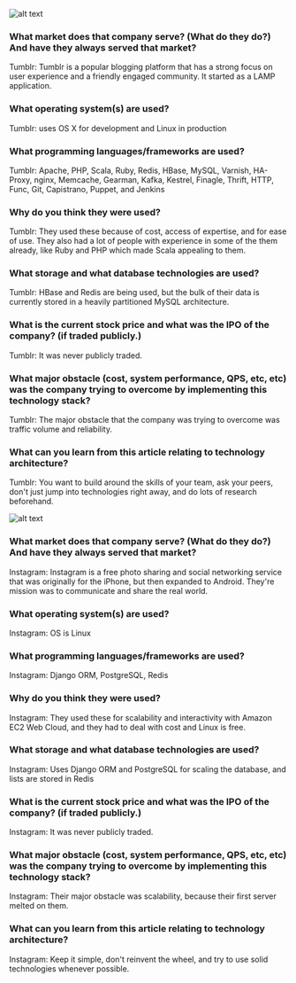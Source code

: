 ![alt text](https://github.com/illinoistech-itm/dbarndt/blob/master/itmt-430/images/tumblr.svg "Tumblr Logo")

### What market does that company serve? (What do they do?) And have they always served that market?
Tumblr: Tumblr is a popular blogging platform that has a strong focus on user experience and a friendly engaged community. It started as a LAMP application. 

### What operating system(s) are used?
Tumblr: uses OS X for development and Linux in production

### What programming languages/frameworks are used?
Tumblr: Apache, PHP, Scala, Ruby, Redis, HBase, MySQL, Varnish, HA-Proxy, nginx, Memcache, Gearman, Kafka, Kestrel, Finagle, Thrift, HTTP, Func, Git, Capistrano, Puppet, and Jenkins

### Why do you think they were used?
Tumblr: They used these because of cost, access of expertise, and for ease of use. They also had a lot of people with experience in some of the them already, like Ruby and PHP which made Scala appealing to them.

### What storage and what database technologies are used?
Tumblr: HBase and Redis are being used, but the bulk of their data is currently stored in a heavily partitioned MySQL architecture.

### What is the current stock price and what was the IPO of the company? (if traded publicly.)
Tumblr: It was never publicly traded.

### What major obstacle (cost, system performance, QPS, etc, etc) was the company trying to overcome by implementing this technology stack?
Tumblr: The major obstacle that the company was trying to overcome was traffic volume and reliability.

### What can you learn from this article relating to technology architecture?
Tumblr: You want to build around the skills of your team, ask your peers, don't just jump into technologies right away, and do lots of research beforehand.


![alt text](https://github.com/illinoistech-itm/dbarndt/blob/master/itmt-430/images/instagram.png "Instagram Logo")

### What market does that company serve? (What do they do?) And have they always served that market?
Instagram: Instagram is a free photo sharing and social networking service that was originally for the iPhone, but then expanded to Android. They're mission was to communicate and share the real world.

### What operating system(s) are used?
Instagram: OS is Linux

### What programming languages/frameworks are used?
Instagram: Django ORM, PostgreSQL, Redis

### Why do you think they were used?
Instagram: They used these for scalability and interactivity with Amazon EC2 Web Cloud, and they had to deal with cost and Linux is free.

### What storage and what database technologies are used?
Instagram: Uses Django ORM and PostgreSQL for scaling the database, and lists are stored in Redis

### What is the current stock price and what was the IPO of the company? (if traded publicly.)
Instagram: It was never publicly traded.

### What major obstacle (cost, system performance, QPS, etc, etc) was the company trying to overcome by implementing this technology stack?
Instagram: Their major obstacle was scalability, because their first server melted on them.

### What can you learn from this article relating to technology architecture?
Instagram: Keep it simple, don't reinvent the wheel, and try to use solid technologies whenever possible.